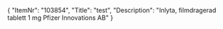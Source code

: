 {
  "ItemNr": "103854",
  "Title": "test",
  "Description": "Inlyta, filmdragerad tablett 1 mg Pfizer Innovations AB"
}